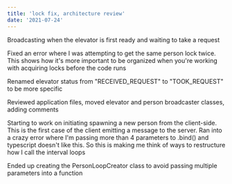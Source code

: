 ```yaml
---
title: 'lock fix, architecture review'
date: '2021-07-24'
---
```


Broadcasting when the elevator is first ready and waiting to take a request

Fixed an error where I was attempting to get the same person lock twice.  This shows how it's more important to be organized when you're working with acquiring locks before the code runs

Renamed elevator status from "RECEIVED_REQUEST" to "TOOK_REQUEST" to be more specific

Reviewed application files, moved elevator and person broadcaster classes, adding comments

Starting to work on initiating spawning a new person from the client-side.  This is the first case of the client emitting a message to the server.  Ran into a crazy error where I'm passing more than 4 parameters to .bind() and typescript doesn't like this.  So this is making me think of ways to restructure how I call the interval loops

Ended up creating the PersonLoopCreator class to avoid passing multiple parameters into a function